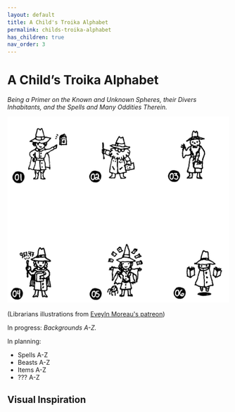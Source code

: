 ```yaml
---
layout: default
title: A Child's Troika Alphabet
permalink: childs-troika-alphabet
has_children: true
nav_order: 3
---
```


# A Child’s Troika Alphabet

*Being a Primer on the Known and Unknown Spheres, their Divers Inhabitants, and the Spells and Many Oddities Therein.* 

![Librarians by Evelyn Moreau](/img/librarian4.jpeg)

(Librarians illustrations from [Eveyln Moreau's patreon](https://www.patreon.com/evlynmoreau/))

In progress: *Backgrounds A-Z.*

In planning: 

* Spells A-Z 
* Beasts A-Z
* Items A-Z
* ??? A-Z



## Visual Inspiration

<a data-pin-do="embedBoard" data-pin-board-width="400" data-pin-scale-height="240" data-pin-scale-width="80" href="https://www.pinterest.com/adamsgood/childs-troika-alphabet/"></a>

<script async defer src="//assets.pinterest.com/js/pinit.js"></script>